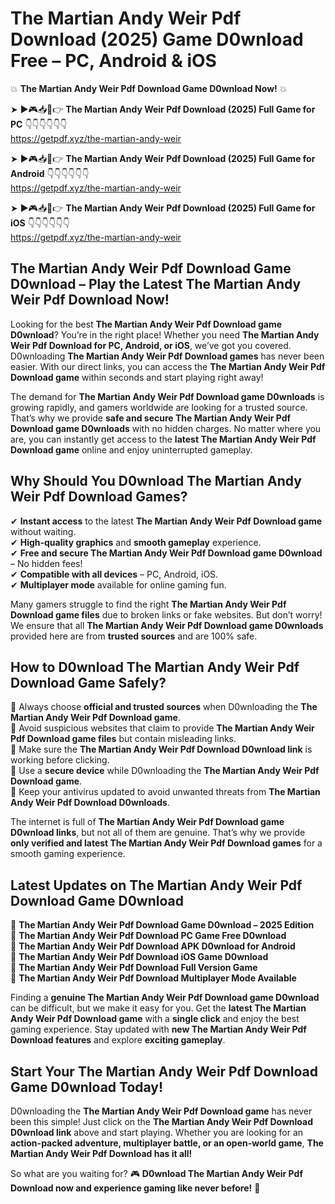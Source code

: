 # The Martian Andy Weir Pdf Download (2025) Game D0wnload Free – PC, Android & iOS

💥 **The Martian Andy Weir Pdf Download Game D0wnload Now!** 💥  

➤ ►🎮📥📱👉 **The Martian Andy Weir Pdf Download (2025) Full Game for PC** 👇👇👇👇👇👇  
https://getpdf.xyz/the-martian-andy-weir  

➤ ►🎮📥📱👉 **The Martian Andy Weir Pdf Download (2025) Full Game for Android** 👇👇👇👇👇👇  
https://getpdf.xyz/the-martian-andy-weir  

➤ ►🎮📥📱👉 **The Martian Andy Weir Pdf Download (2025) Full Game for iOS** 👇👇👇👇👇👇  
https://getpdf.xyz/the-martian-andy-weir  

## The Martian Andy Weir Pdf Download Game D0wnload – Play the Latest The Martian Andy Weir Pdf Download Now!

Looking for the best **The Martian Andy Weir Pdf Download game D0wnload**? You’re in the right place! Whether you need **The Martian Andy Weir Pdf Download for PC, Android, or iOS**, we’ve got you covered. D0wnloading **The Martian Andy Weir Pdf Download games** has never been easier. With our direct links, you can access the **The Martian Andy Weir Pdf Download game** within seconds and start playing right away!  

The demand for **The Martian Andy Weir Pdf Download game D0wnloads** is growing rapidly, and gamers worldwide are looking for a trusted source. That’s why we provide **safe and secure The Martian Andy Weir Pdf Download game D0wnloads** with no hidden charges. No matter where you are, you can instantly get access to the **latest The Martian Andy Weir Pdf Download game** online and enjoy uninterrupted gameplay.  

## **Why Should You D0wnload The Martian Andy Weir Pdf Download Games?**  

✔ **Instant access** to the latest **The Martian Andy Weir Pdf Download game** without waiting.  
✔ **High-quality graphics** and **smooth gameplay** experience.  
✔ **Free and secure The Martian Andy Weir Pdf Download game D0wnload** – No hidden fees!  
✔ **Compatible with all devices** – PC, Android, iOS.  
✔ **Multiplayer mode** available for online gaming fun.  

Many gamers struggle to find the right **The Martian Andy Weir Pdf Download game files** due to broken links or fake websites. But don’t worry! We ensure that all **The Martian Andy Weir Pdf Download game D0wnloads** provided here are from **trusted sources** and are 100% safe.  

## **How to D0wnload The Martian Andy Weir Pdf Download Game Safely?**  

📌 Always choose **official and trusted sources** when D0wnloading the **The Martian Andy Weir Pdf Download game**.  
📌 Avoid suspicious websites that claim to provide **The Martian Andy Weir Pdf Download game files** but contain misleading links.  
📌 Make sure the **The Martian Andy Weir Pdf Download D0wnload link** is working before clicking.  
📌 Use a **secure device** while D0wnloading the **The Martian Andy Weir Pdf Download game**.  
📌 Keep your antivirus updated to avoid unwanted threats from **The Martian Andy Weir Pdf Download D0wnloads**.  

The internet is full of **The Martian Andy Weir Pdf Download game D0wnload links**, but not all of them are genuine. That’s why we provide **only verified and latest The Martian Andy Weir Pdf Download games** for a smooth gaming experience.  

## **Latest Updates on The Martian Andy Weir Pdf Download Game D0wnload**  

🔹 **The Martian Andy Weir Pdf Download Game D0wnload – 2025 Edition**  
🔹 **The Martian Andy Weir Pdf Download PC Game Free D0wnload**  
🔹 **The Martian Andy Weir Pdf Download APK D0wnload for Android**  
🔹 **The Martian Andy Weir Pdf Download iOS Game D0wnload**  
🔹 **The Martian Andy Weir Pdf Download Full Version Game**  
🔹 **The Martian Andy Weir Pdf Download Multiplayer Mode Available**  

Finding a **genuine The Martian Andy Weir Pdf Download game D0wnload** can be difficult, but we make it easy for you. Get the **latest The Martian Andy Weir Pdf Download game** with a **single click** and enjoy the best gaming experience. Stay updated with **new The Martian Andy Weir Pdf Download features** and explore **exciting gameplay**.  

## **Start Your The Martian Andy Weir Pdf Download Game D0wnload Today!**  

D0wnloading the **The Martian Andy Weir Pdf Download game** has never been this simple! Just click on the **The Martian Andy Weir Pdf Download D0wnload link** above and start playing. Whether you are looking for an **action-packed adventure, multiplayer battle, or an open-world game**, **The Martian Andy Weir Pdf Download has it all!**  

So what are you waiting for? 🎮 **D0wnload The Martian Andy Weir Pdf Download now and experience gaming like never before!** 🚀  